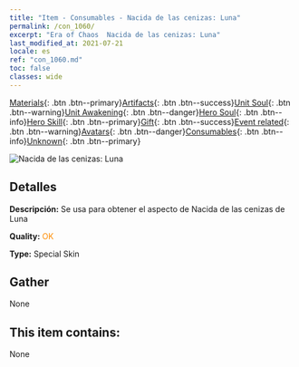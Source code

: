 ```yaml
---
title: "Item - Consumables - Nacida de las cenizas: Luna"
permalink: /con_1060/
excerpt: "Era of Chaos  Nacida de las cenizas: Luna"
last_modified_at: 2021-07-21
locale: es
ref: "con_1060.md"
toc: false
classes: wide
---
```

 [Materials](/ItemsES/){: .btn .btn--primary}[Artifacts](/ItemsES/Artifacts/){: .btn .btn--success}[Unit Soul](/ItemsES/UnitSoul/){: .btn .btn--warning}[Unit Awakening](/ItemsES/UnitAwakening/){: .btn .btn--danger}[Hero Soul](/ItemsES/HeroSoul/){: .btn .btn--info}[Hero Skill](/ItemsES/HeroSkill/){: .btn .btn--primary}[Gift](/ItemsES/Gift/){: .btn .btn--success}[Event related](/ItemsES/Events/){: .btn .btn--warning}[Avatars](/ItemsES/Avatars/){: .btn .btn--danger}[Consumables](/ItemsES/Consumables/){: .btn .btn--info}[Unknown](/ItemsES/Unknown/){: .btn .btn--primary}

 ![Nacida de las cenizas: Luna](/images/h/h_Luna3.jpg)

## Detalles
 **Descripción:** Se usa para obtener el aspecto de Nacida de las cenizas de Luna

 **Quality:** <span style="color: #FF8C00">OK</span>

 **Type:** Special Skin

## Gather

  None

## This item contains:

  None


